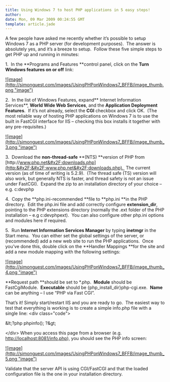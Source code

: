 ```yaml
---
title: Using Windows 7 to host PHP applications in 5 easy steps!
author: 
date: Mon, 09 Mar 2009 00:24:55 GMT
template: article.jade
---
```


A few people have asked me recently whether it’s possible to setup Windows 7 as a PHP server (for development purposes).  The answer is absolutely yes, and it’s a breeze to setup.  Follow these five simple steps to get PHP up and running in minutes:

1.  In the **Programs and Features **control panel, click on the **Turn Windows features on or off** link:

[![image](http:&#x2F;&#x2F;simonguest.com&#x2F;images&#x2F;UsingPHPonWindows7_BFFB&#x2F;image_thumb.png &quot;image&quot;)](http:&#x2F;&#x2F;simonguest.com&#x2F;images&#x2F;UsingPHPonWindows7_BFFB&#x2F;image.png)

2.  In the list of Windows Features, expand** Internet Information Services**, **World Wide Web Services**, and the **Application Deployment Features**.  If it’s not already, select the **CGI** checkbox and click OK.  (The most reliable way of hosting PHP applications on Windows 7 is to use the built in FastCGI interface for IIS – checking this box installs it together with any pre-requisites.)

[![image](http:&#x2F;&#x2F;simonguest.com&#x2F;images&#x2F;UsingPHPonWindows7_BFFB&#x2F;image_thumb_3.png &quot;image&quot;)](http:&#x2F;&#x2F;simonguest.com&#x2F;images&#x2F;UsingPHPonWindows7_BFFB&#x2F;image_3.png)

3.  Download the **non-thread-safe** **(NTS) **version of PHP from [http:&#x2F;&#x2F;www.php.net&#x2F;downloads.php](http:&#x2F;&#x2F;www.php.net&#x2F;downloads.php).  The current version (as of time of writing is 5.2.9).  (The thread safe (TS) version will also work, but generally NTS is faster, and thread safety is not an issue under FastCGI).  Expand the zip to an installation directory of your choice – e.g. c:devphp

4.  Copy the **php.ini-recommended **file to **php.ini **in the PHP directory.  Edit the php.ini file and add correctly configure **extension_dir**, pointing to the PHP extensions directory (normally the .ext folder of the PHP installation – e.g c:devphpext).  You can also configure other php.ini options and modules here if required.

5.  Run **Internet Information Services Manager** by typing **inetmgr** in the Start menu.  You can either set the global settings of the server, or (recommended) add a new web site to run the PHP applications.  Once you’ve done this, double click on the **Handler Mappings **for the site and add a new module mapping with the following settings:

[![image](http:&#x2F;&#x2F;simonguest.com&#x2F;images&#x2F;UsingPHPonWindows7_BFFB&#x2F;image_thumb_4.png &quot;image&quot;)](http:&#x2F;&#x2F;simonguest.com&#x2F;images&#x2F;UsingPHPonWindows7_BFFB&#x2F;image_4.png)

**Request path **should be set to *.php.  **Module** should be FastCgiModule.  **Executable** should be {php_install_dir}php-cgi.exe.  **Name** can be anything – I use “PHP via Fast CGI”.

That’s it! Simply start&#x2F;restart IIS and you are ready to go.  The easiest way to test that everything is working is to create a simple info.php file with a single line:
&lt;div class=&quot;code&quot;&gt;

&amp;lt;?php phpinfo(); ?&amp;gt;

&lt;&#x2F;div&gt;
When you access this page from a browser (e.g. [http:&#x2F;&#x2F;localhost:8081&#x2F;info.php](http:&#x2F;&#x2F;localhost:8081&#x2F;info.php)), you should see the PHP info screen:

[![image](http:&#x2F;&#x2F;simonguest.com&#x2F;images&#x2F;UsingPHPonWindows7_BFFB&#x2F;image_thumb_5.png &quot;image&quot;)](http:&#x2F;&#x2F;simonguest.com&#x2F;images&#x2F;UsingPHPonWindows7_BFFB&#x2F;image_5.png)

Validate that the server API is using CGI&#x2F;FastCGI and that the loaded configuration file is the one in your installation directory.
